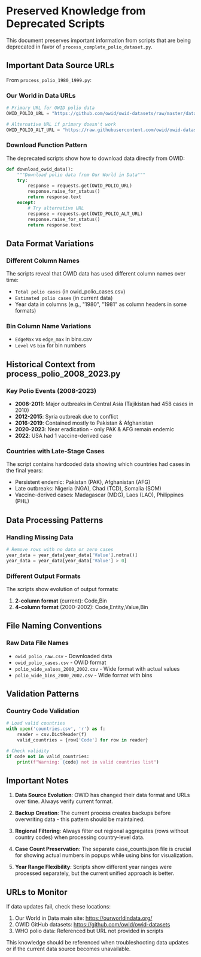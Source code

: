 # Preserved Knowledge from Deprecated Scripts

This document preserves important information from scripts that are being deprecated in favor of `process_complete_polio_dataset.py`.

## Important Data Source URLs

From `process_polio_1980_1999.py`:

### Our World in Data URLs
```python
# Primary URL for OWID polio data
OWID_POLIO_URL = "https://github.com/owid/owid-datasets/raw/master/datasets/Reported%20paralytic%20polio%20cases%20and%20deaths%20(WHO%202017)/Reported%20paralytic%20polio%20cases%20and%20deaths%20(WHO%202017).csv"

# Alternative URL if primary doesn't work
OWID_POLIO_ALT_URL = "https://raw.githubusercontent.com/owid/owid-datasets/master/datasets/Polio%20cases%20and%20deaths/Polio%20cases%20and%20deaths.csv"
```

### Download Function Pattern
The deprecated scripts show how to download data directly from OWID:
```python
def download_owid_data():
    """Download polio data from Our World in Data"""
    try:
        response = requests.get(OWID_POLIO_URL)
        response.raise_for_status()
        return response.text
    except:
        # Try alternative URL
        response = requests.get(OWID_POLIO_ALT_URL)
        response.raise_for_status()
        return response.text
```

## Data Format Variations

### Different Column Names
The scripts reveal that OWID data has used different column names over time:
- `Total polio cases` (in owid_polio_cases.csv)
- `Estimated polio cases` (in current data)
- Year data in columns (e.g., "1980", "1981" as column headers in some formats)

### Bin Column Name Variations
- `EdgeMax` vs `edge_max` in bins.csv
- `Level` vs `bin` for bin numbers

## Historical Context from process_polio_2008_2023.py

### Key Polio Events (2008-2023)
- **2008-2011**: Major outbreaks in Central Asia (Tajikistan had 458 cases in 2010)
- **2012-2015**: Syria outbreak due to conflict
- **2016-2019**: Contained mostly to Pakistan & Afghanistan
- **2020-2023**: Near eradication - only PAK & AFG remain endemic
- **2022**: USA had 1 vaccine-derived case

### Countries with Late-Stage Cases
The script contains hardcoded data showing which countries had cases in the final years:
- Persistent endemic: Pakistan (PAK), Afghanistan (AFG)
- Late outbreaks: Nigeria (NGA), Chad (TCD), Somalia (SOM)
- Vaccine-derived cases: Madagascar (MDG), Laos (LAO), Philippines (PHL)

## Data Processing Patterns

### Handling Missing Data
```python
# Remove rows with no data or zero cases
year_data = year_data[year_data['Value'].notna()]
year_data = year_data[year_data['Value'] > 0]
```

### Different Output Formats
The scripts show evolution of output formats:
1. **2-column format** (current): Code,Bin
2. **4-column format** (2000-2002): Code,Entity,Value,Bin

## File Naming Conventions

### Raw Data File Names
- `owid_polio_raw.csv` - Downloaded data
- `owid_polio_cases.csv` - OWID format
- `polio_wide_values_2000_2002.csv` - Wide format with actual values
- `polio_wide_bins_2000_2002.csv` - Wide format with bins

## Validation Patterns

### Country Code Validation
```python
# Load valid countries
with open('countries.csv', 'r') as f:
    reader = csv.DictReader(f)
    valid_countries = {row['Code'] for row in reader}

# Check validity
if code not in valid_countries:
    print(f"Warning: {code} not in valid countries list")
```

## Important Notes

1. **Data Source Evolution**: OWID has changed their data format and URLs over time. Always verify current format.

2. **Backup Creation**: The current process creates backups before overwriting data - this pattern should be maintained.

3. **Regional Filtering**: Always filter out regional aggregates (rows without country codes) when processing country-level data.

4. **Case Count Preservation**: The separate case_counts.json file is crucial for showing actual numbers in popups while using bins for visualization.

5. **Year Range Flexibility**: Scripts show different year ranges were processed separately, but the current unified approach is better.

## URLs to Monitor

If data updates fail, check these locations:
1. Our World in Data main site: https://ourworldindata.org/
2. OWID GitHub datasets: https://github.com/owid/owid-datasets
3. WHO polio data: Referenced but URL not provided in scripts

This knowledge should be referenced when troubleshooting data updates or if the current data source becomes unavailable.
